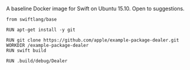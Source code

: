 A baseline Docker image for Swift on Ubuntu 15.10. Open to suggestions.
 
 
```
from swiftlang/base

RUN apt-get install -y git

RUN git clone https://github.com/apple/example-package-dealer.git
WORKDIR /example-package-dealer
RUN swift build

RUN .build/debug/Dealer
```